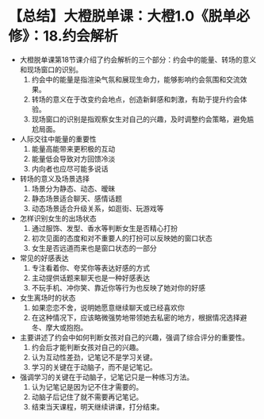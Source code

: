 # 【总结】大橙脱单课：大橙1.0《脱单必修》：18.约会解析

-   大橙脱单课第18节课介绍了约会解析的三个部分：约会中的能量、转场的意义和现场窗口的识别。
    1.  约会中的能量是指渲染气氛和展现生命力，能够影响约会氛围和交流效果。
    2.  转场的意义在于改变约会地点，创造新鲜感和刺激，有助于提升约会体验。
    3.  现场窗口的识别是指观察女生对自己的兴趣，及时调整约会策略，避免尴尬局面。
-   人际交往中能量的重要性
    1.  能量高能带来更积极的互动
    2.  能量低会导致对方回馈冷淡
    3.  内向者也应尽可能多说话
-   转场的意义及场景选择
    1.  场景分为静态、动态、暧昧
    2.  静态场景适合聊天、感情话题
    3.  动态场景适合升级关系，如逛街、玩游戏等
-   怎样识别女生的出场状态
    1.  通过服饰、发型、香水等判断女生是否精心打扮
    2.  初次见面的态度和对不重要人的打扮可以反映她的窗口状态
    3.  女生是否远道而来也是窗口状态的一部分
-   常见的好感表达
    1.  专注看着你、夸奖你等表达好感的方式
    2.  主动提供话题来聊天也是一种好感表达
    3.  不玩手机、冲你笑、靠近你等行为也反映了她对你的好感
-   女生离场时的状态
    1.  如果恋恋不舍，说明她愿意继续聊天或已经喜欢你
    2.  在这种情况下，应该略微强势地带领她去私密的地方，根据情况选择避冬、摩大或抱抱。
-   主要讲述了约会中如何判断女孩对自己的兴趣，强调了综合评分的重要性。
    1.  约会后才能判断女孩对自己的兴趣。
    2.  认为互动性差劲，记笔记不是学习关键。
    3.  学习的关键在于动脑子，而不是记笔记。
-   强调学习的关键在于动脑子，记笔记只是一种练习方法。
    1.  认为记笔记是因为记不住才需要的。
    2.  动脑子后记住了就不需要再记笔记。
    3.  结束当天课程，明天继续讲课，打分结束。
